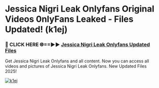 # Jessica Nigri Leak Onlyfans Original Videos 0nlyFans Leaked - Files Updated! (k1ej)

<h3>🔴 CLICK HERE 🌐==►► <a href="https://tinyurl.com/2jnfzry5" rel="nofollow">Jessica Nigri Leak Onlyfans Updated Files</a></h3>

Get Jessica Nigri Leak Onlyfans and all content. Now you can access all videos and pictures of Jessica Nigri Leak Onlyfans. New Updated Files 2025!

[![k1ej](https://i.imgur.com/GyGTBgg.gif)](https://tinyurl.com/2jnfzry5)
